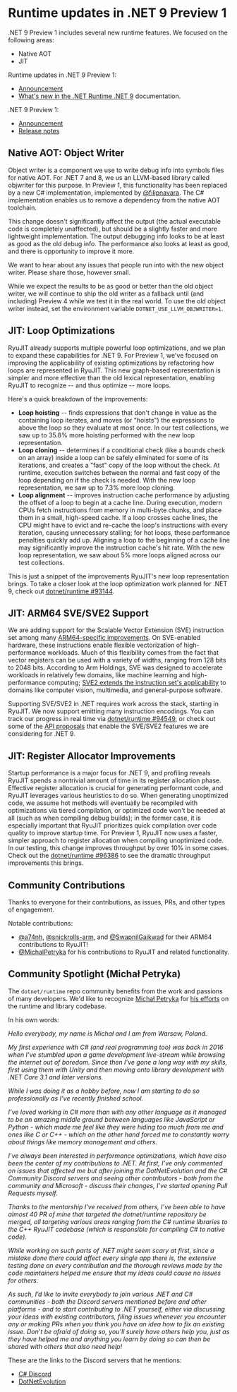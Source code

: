 # Runtime updates in .NET 9 Preview 1

.NET 9 Preview 1 includes several new runtime features. We focused on the following areas:

- Native AOT
- JIT

Runtime updates in .NET 9 Preview 1:
* [Announcement](https://github.com/dotnet/runtime/discussions/98372)
* [What's new in the .NET Runtime .NET 9](https://learn.microsoft.com/dotnet/core/whats-new/dotnet-9/overview) documentation.

.NET 9 Preview 1:
* [Announcement](https://aka.ms/dotnet/9/preview1)
* [Release notes](README.md) 

## Native AOT: Object Writer

Object writer is a component we use to write debug info into symbols files for native AOT. For .NET 7 and 8, we us an LLVM-based library called objwriter for this purpose. In Preview 1, this functionality has been replaced by a new C# implementation, implemented by [@filipnavara](https://github.com/filipnavara). The C# implementation enables us to remove a dependency from the native AOT toolchain.

This change doesn't significantly affect the output (the actual executable code is completely unaffected), but should be a slightly faster and more lightweight implementation. The output debugging info looks to be at least as good as the old debug info. The performance also looks at least as good, and there is opportunity to improve it more.

We want to hear about any issues that people run into with the new object writer. Please share those, however small.

While we expect the results to be as good or better than the old object writer, we will continue to ship the old writer as a fallback until (and including) Preview 4 while we test it in the real world. To use the old object writer instead, set the environment variable `DOTNET_USE_LLVM_OBJWRITER=1`.

## JIT: Loop Optimizations

RyuJIT already supports multiple powerful loop optimizations, and we plan to expand these capabilities for .NET 9. For Preview 1, we've focused on improving the applicability of existing optimizations by refactoring how loops are represented in RyuJIT. This new graph-based representation is simpler and more effective than the old lexical representation, enabling RyuJIT to recognize -- and thus optimize -- more loops. 

Here's a quick breakdown of the improvements:

* **Loop hoisting** -- finds expressions that don't change in value as the containing loop iterates, and moves (or "hoists") the expressions to above the loop so they evaluate at most once. In our test collections, we saw up to 35.8% more hoisting performed with the new loop representation.
* **Loop cloning** -- determines if a conditional check (like a bounds check on an array) inside a loop can be safely eliminated for some of its iterations, and creates a "fast" copy of the loop without the check. At runtime, execution switches between the normal and fast copy of the loop depending on if the check is needed. With the new loop representation, we saw up to 7.3% more loop cloning.
* **Loop alignment** -- improves instruction cache performance by adjusting the offset of a loop to begin at a cache line. During execution, modern CPUs fetch instructions from memory in multi-byte chunks, and place them in a small, high-speed cache. If a loop crosses cache lines, the CPU might have to evict and re-cache the loop's instructions with every iteration, causing unnecessary stalling; for hot loops, these performance penalties quickly add up. Aligning a loop to the beginning of a cache line may significantly improve the instruction cache's hit rate. With the new loop representation, we saw about 5% more loops aligned across our test collections.

This is just a snippet of the improvements RyuJIT's new loop representation brings. To take a closer look at the loop optimization work planned for .NET 9, check out [dotnet/runtime #93144](https://github.com/dotnet/runtime/issues/93144).

## JIT: ARM64 SVE/SVE2 Support

We are adding support for the Scalable Vector Extension (SVE) instruction set among many [ARM64-specific improvements](https://github.com/dotnet/runtime/issues/94464). On SVE-enabled hardware, these instructions enable flexible vectorization of high-performance workloads. Much of this flexibility comes from the fact that vector registers can be used with a variety of widths, ranging from 128 bits to 2048 bits. According to Arm Holdings, SVE was designed to accelerate workloads in relatively few domains, like machine learning and high-performance computing; [SVE2 extends the instruction set's applicability](https://developer.arm.com/documentation/102340/0100/Introducing-SVE2) to domains like computer vision, multimedia, and general-purpose software.

Supporting SVE/SVE2 in .NET requires work across the stack, starting in RyuJIT. We now support emitting many instruction encodings. You can track our progress in real time via [dotnet/runtime #94549](https://github.com/dotnet/runtime/issues/94549), or check out some of the [API proposals](https://github.com/dotnet/runtime/issues/93095#issuecomment-1778932195) that enable the SVE/SVE2 features we are considering for .NET 9.


## JIT: Register Allocator Improvements

Startup performance is a major focus for .NET 9, and profiling reveals RyuJIT spends a nontrivial amount of time in its register allocation phase. Effective register allocation is crucial for generating performant code, and RyuJIT leverages various heuristics to do so. When generating unoptimized code, we assume hot methods will eventually be recompiled with optimizations via tiered compilation, or optimized code won't be needed at all (such as when compiling debug builds); in the former case, it is especially important that RyuJIT prioritizes quick compilation over code quality to improve startup time. For Preview 1, RyuJIT now uses a faster, simpler approach to register allocation when compiling unoptimized code. In our testing, this change improves throughput by over 10% in some cases. Check out the [dotnet/runtime #96386](https://github.com/dotnet/runtime/pull/96386) to see the dramatic throughput improvements this brings.

## Community Contributions

Thanks to everyone for their contributions, as issues, PRs, and other types of engagement.

Notable contributions:

- [@a74nh](https://github.com/a74nh),  [@snickrolls-arm](https://github.com/snickrolls-arm), and [@SwapnilGaikwad](https://github.com/SwapnilGaikwad) for their ARM64 contributions to RyuJIT!
- [@MichalPetryka](https://github.com/MichalPetryka) for his contributions to RyuJIT and related functionality.

## Community Spotlight (Michał Petryka)

The `dotnet/runtime` repo community benefits from the work and passions of many developers. We'd like to recognize [Michał Petryka](https://github.com/MichalPetryka) for [his efforts](https://github.com/dotnet/runtime/pulls?q=author%3AMichalPetryka) on the runtime and library codebase.

In his own words:

<i>
Hello everybody, my name is Michał and I am from Warsaw, Poland.

My first experience with C# (and real programming too) was back in 2016 when I’ve stumbled upon a game development live-stream while browsing the internet out of boredom. Since then I’ve gone a long way with my skills, first using them with Unity and then moving onto library development with .NET Core 3.1 and later versions.

While I was doing it as a hobby before, now I am starting to do so professionally as I’ve recently finished school.

I’ve loved working in C# more than with any other language as it managed to be an amazing middle ground between languages like JavaScript or Python - which made me feel like they were hiding too much from me and ones like C or C++ - which on the other hand forced me to constantly worry about things like memory management and others.

I’ve always been interested in performance optimizations, which have also been the center of my contributions to .NET. At first, I’ve only commented on issues that affected me but after joining the DotNetEvolution and the C# Community Discord servers and seeing other contributors - both from the community and Microsoft - discuss their changes, I’ve started opening Pull Requests myself.

Thanks to the mentorship I’ve received from others, I’ve been able to have almost 40 PR of mine that targeted the dotnet/runtime repository be merged, all targeting various areas ranging from the C# runtime libraries to the C++ RyuJIT codebase (which is responsible for compiling C# to native code).

While working on such parts of .NET might seem scary at first, since a mistake done there could affect every single app there is, the extensive testing done on every contribution and the thorough reviews made by the code maintainers helped me ensure that my ideas could cause no issues for others.

As such, I’d like to invite everybody to join various .NET and C# communities - both the Discord servers mentioned before and other platforms - and to start contributing to .NET yourself, either via discussing your ideas with existing contributors, filing issues whenever you encounter any or making PRs when you think you have an idea how to fix an existing issue. Don’t be afraid of doing so, you’ll surely have others help you, just as they have helped me and anything you learn by doing so can then be shared with others that also need help!
</i>

These are the links to the Discord servers that he mentions:

- [C# Discord](https://discord.gg/csharp)
- [DotNetEvolution](https://aka.ms/dotnet-discord) 
